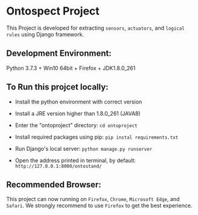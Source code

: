 # Ontospect Project
This Project is developed for extracting `sensors`, `actuators`, and `logical rules`
using Django framework.

## Development Environment: 
Python 3.7.3 + Win10 64bit + Firefox + JDK1.8.0_261


## To Run this projcet locally:
* Install the python environment with correct version

* Install a JRE version higher than 1.8.0_261 (JAVA8)

* Enter the "ontoproject" directory:
```cd ontoproject```

* Install required packages using pip:
```pip instal requirements.txt```
* Run Django's local server:
```python manage.py runserver```
* Open the address printed in terminal, by default: ```http://127.0.0.1:8000/ontostand/```

## Recommended Browser:
This project can now running on `Firefox`, `Chrome`, `Microsoft Edge`, and `Safari`.
We strongly recommend to use `Firefox` to get the best experience.


